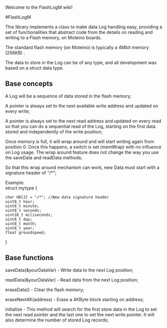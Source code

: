 Welcome to the FlashLogM wiki!

#FlashLogM

This library implements a class to make data Log handling easy, providing a set of functionalities that abstract code from the details on reading and writing to a Flash memory, on Moteino boards.

The standard flash memory (on Moteino) is typically a 4Mbit memory (256KB) .

The data to store in the Log can be of any type, and all development was based on a struct data type.

## Base concepts

A Log will be a sequence of data stored in the flash memory;

A pointer is always set to the next available write address and updated on every write;

A pointer is always set to the next read address and updated on every read so that you can do a sequential read of the Log, starting on the first data stored and independently of the write position;

Once memory is full, it will wrap around and will start writing again from position 0. 
Once this happens, a switch is set (memWrap) with no influence on Log usage. 
The wrap around feature does not change the way you use the saveData and readData methods;

So that this wrap around mechanism can work, new Data must start with a signature header of "/*";

Example:  
struct mytype {

	char HD[3] = "/*"; //New data signature header
	uint8_t hour;
	uint8_t minute;
	uint8_t seconds;
	uint16_t miliseconds;
	uint8_t day;
	uint8_t month;
	uint8_t year;
	float groundspeed;
}


## Base functions

saveData(&yourDataVar) - Write data to the next Log position;

readData(&yourDataVar) - Read data from the next Log position;

eraseData() - Clear the flash memory;

eraseNext4K(address) - Erase a 4KByte block starting on address;

initialize - This method will search for the first store data in the Log to set the next read pointer and the last one to set the next write pointer. It will also determine the number of stored Log records;

